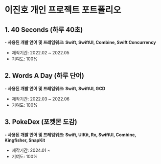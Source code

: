 # 이진호 개인 프로젝트 포트폴리오

## 1. 40 Seconds (하루 40초)
**- 사용된 개발 언어 및 프레임워크: Swift, SwiftUI, Combine, Swift Concurrency**
- 제작기간: 2022.02 ~ 2022.05
- 기여도: 100%

## 2. Words A Day (하루 단어)
**- 사용된 개발 언어 및 프레임워크: Swift, SwiftUI, GCD**
- 제작기간: 2022.03 ~ 2022.06
- 기여도: 100%

## 3. PokeDex (포켓몬 도감)
**- 사용된 개발 언어 및 프레임워크: Swift, UIKit, Rx, SwiftUI, Combine, Kingfisher, SnapKit**
- 제작기간: 2024.01 ~
- 기여도: 100%
